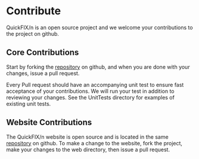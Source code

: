 Contribute
==========

QuickFIX/n is an open source project and we welcome your contributions to 
the project on github. 

Core Contributions
------------------

Start by forking the [repository][0] on github, and when you are done
with your changes, issue a pull request.  

Every Pull request should have an accompanying unit test to ensure fast
acceptance of your contributions.  We will run your test in addition to 
reviewing your changes.  See the UnitTests directory for examples of 
existing unit tests.

Website Contributions
---------------------

The QuickFIX/n website is open source and is located in the same 
[repository][0] on github.  To make a change to the website, fork the
project, make your changes to the web directory, then issue a pull request.

[0]: http://github.com/mongoid/mongoid